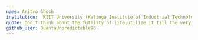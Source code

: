 ```yaml
---
name: Aritro Ghosh
institution:  KIIT University (Kalinga Institute of Industrial Technology) 
quote: Don't think about the futility of life,utilize it till the very end.
github_user: QuantaUnpredictable98
---
```

